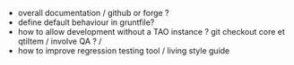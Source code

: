 - overall documentation / github or forge ?
- define default behaviour in gruntfile?
- how to allow development without a TAO instance ? git checkout core et qtiItem / involve QA ? / 
- how to improve regression testing tool / living style guide

